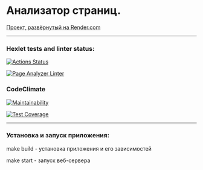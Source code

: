 # Анализатор страниц. 

[Проект, развёрнутый на Render.com](https://page-analyzer-u8aj.onrender.com)

___
### Hexlet tests and linter status:
[![Actions Status](https://github.com/EvilLogitech/python-project-83/workflows/hexlet-check/badge.svg)](https://github.com/EvilLogitech/python-project-83/actions)

[![Page Analyzer Linter](https://github.com/EvilLogitech/python-project-83/actions/workflows/app-lint.yml/badge.svg)](https://github.com/EvilLogitech/python-project-83/actions/workflows/app-lint.yml)

### CodeClimate
[![Maintainability](https://api.codeclimate.com/v1/badges/8d3f18460e968fd04a7b/maintainability)](https://codeclimate.com/github/EvilLogitech/python-project-83/maintainability)

[![Test Coverage](https://api.codeclimate.com/v1/badges/8d3f18460e968fd04a7b/test_coverage)](https://codeclimate.com/github/EvilLogitech/python-project-83/test_coverage)
___

### Установка и запуск приложения:

make build - установка приложения и его зависимостей

make start - запуск веб-сервера